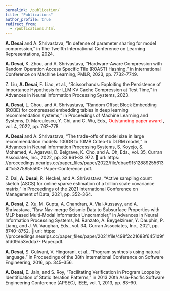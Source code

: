 ```yaml
---
permalink: /publication/
title: "Publications"
author_profile: true
redirect_from: 
  - /publications.html
---
```


**A. Desai** and A. Shrivastava, “In defense of parameter sharing for model compression,” in
The Twelfth International Conference on Learning Representations, 2024.

**A. Desai**, K. Zhou, and A. Shrivastava, “Hardware-Aware Compression with Random Operation Access
Specific Tile (ROAST) Hashing,” in International Conference on Machine Learning, PMLR, 2023,
pp. 7732–7749.

Z. Liu, **A. Desai**, F. Liao, et al., “Scissorhands: Exploiting the Persistence of Importance Hypothesis for
LLM KV Cache Compression at Test Time,” in  Advances in Neural Information Processing
Systems, 2023.

**A. Desai**, L. Chou, and A. Shrivastava, “Random Offset Block Embedding (ROBE) for compressed
embedding tables in deep learning recommendation systems,” in Proceedings of Machine Learning and
Systems, D. Marculescu, Y. Chi, and C. Wu, Eds., <span style="color:red"> Outstanding paper award </span>, vol. 4, 2022, pp. 762–778.

**A. Desai** and A. Shrivastava, “The trade-offs of model size in large recommendation models: 100GB to
10MB Criteo-tb DLRM model,” in Advances in Neural Information Processing Systems, S. Koyejo,
S. Mohamed, A. Agarwal, D. Belgrave, K. Cho, and A. Oh, Eds., vol. 35, Curran Associates, Inc., 2022,
pp. 33 961–33 972.  url: https:
//proceedings.neurips.cc/paper_files/paper/2022/file/dbae915128892556134f1c5375855590-
Paper-Conference.pdf.

Z. Dai, **A. Desai**, R. Heckel, and A. Shrivastava, “Active sampling count sketch (ASCS) for online sparse
estimation of a trillion scale covariance matrix,” in Proceedings of the 2021 International Conference on
Management of Data, 2021, pp. 352–364.

**A. Desai**, Z. Xu, M. Gupta, A. Chandran, A. Vial-Aussavy, and A. Shrivastava, “Raw Nav-merge Seismic
Data to Subsurface Properties with MLP based Multi-Modal Information Unscrambler,” in Advances in
Neural Information Processing Systems, M. Ranzato, A. Beygelzimer, Y. Dauphin, P. Liang, and
J. W. Vaughan, Eds., vol. 34, Curran Associates, Inc., 2021, pp. 8740–8752.  url: https:
//proceedings.neurips.cc/paper_files/paper/2021/file/498f2c21688f6451d9f5fd09d53edda7-
Paper.pdf.

**A. Desai**, S. Gulwani, V. Hingorani, et al., “Program synthesis using natural language,” in Proceedings of
the 38th International Conference on Software Engineering, 2016, pp. 345–356.

**A. Desai**, E. Jain, and S. Roy, “Facilitating Verification in Program Loops by Identification of Static
Iteration Patterns,” in 2013 20th Asia-Pacific Software Engineering Conference (APSEC), IEEE, vol. 1, 2013,
pp. 83–90.
